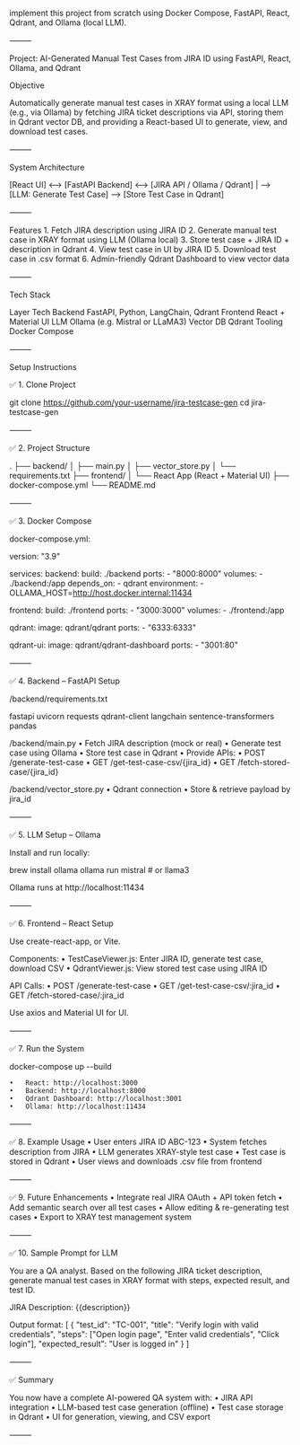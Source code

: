 implement this project from scratch using Docker Compose, FastAPI, React, Qdrant, and Ollama (local LLM).

⸻

Project: AI-Generated Manual Test Cases from JIRA ID using FastAPI, React, Ollama, and Qdrant

Objective

Automatically generate manual test cases in XRAY format using a local LLM (e.g., via Ollama) by fetching JIRA ticket descriptions via API, storing them in Qdrant vector DB, and providing a React-based UI to generate, view, and download test cases.

⸻

System Architecture

[React UI] <--> [FastAPI Backend] <--> [JIRA API / Ollama / Qdrant]
                              |
                              --> [LLM: Generate Test Case]
                              --> [Store Test Case in Qdrant]


⸻

Features
	1.	Fetch JIRA description using JIRA ID
	2.	Generate manual test case in XRAY format using LLM (Ollama local)
	3.	Store test case + JIRA ID + description in Qdrant
	4.	View test case in UI by JIRA ID
	5.	Download test case in .csv format
	6.	Admin-friendly Qdrant Dashboard to view vector data

⸻

Tech Stack

Layer	Tech
Backend	FastAPI, Python, LangChain, Qdrant
Frontend	React + Material UI
LLM	Ollama (e.g. Mistral or LLaMA3)
Vector DB	Qdrant
Tooling	Docker Compose


⸻

Setup Instructions

✅ 1. Clone Project

git clone https://github.com/your-username/jira-testcase-gen
cd jira-testcase-gen


⸻

✅ 2. Project Structure

.
├── backend/
│   ├── main.py
│   ├── vector_store.py
│   └── requirements.txt
├── frontend/
│   └── React App (React + Material UI)
├── docker-compose.yml
└── README.md


⸻

✅ 3. Docker Compose

docker-compose.yml:

version: "3.9"

services:
  backend:
    build: ./backend
    ports:
      - "8000:8000"
    volumes:
      - ./backend:/app
    depends_on:
      - qdrant
    environment:
      - OLLAMA_HOST=http://host.docker.internal:11434

  frontend:
    build: ./frontend
    ports:
      - "3000:3000"
    volumes:
      - ./frontend:/app

  qdrant:
    image: qdrant/qdrant
    ports:
      - "6333:6333"

  qdrant-ui:
    image: qdrant/qdrant-dashboard
    ports:
      - "3001:80"


⸻

✅ 4. Backend – FastAPI Setup

/backend/requirements.txt

fastapi
uvicorn
requests
qdrant-client
langchain
sentence-transformers
pandas

/backend/main.py
	•	Fetch JIRA description (mock or real)
	•	Generate test case using Ollama
	•	Store test case in Qdrant
	•	Provide APIs:
	•	POST /generate-test-case
	•	GET /get-test-case-csv/{jira_id}
	•	GET /fetch-stored-case/{jira_id}

/backend/vector_store.py
	•	Qdrant connection
	•	Store & retrieve payload by jira_id

⸻

✅ 5. LLM Setup – Ollama

Install and run locally:

brew install ollama
ollama run mistral  # or llama3

Ollama runs at http://localhost:11434

⸻

✅ 6. Frontend – React Setup

Use create-react-app, or Vite.

Components:
	•	TestCaseViewer.js: Enter JIRA ID, generate test case, download CSV
	•	QdrantViewer.js: View stored test case using JIRA ID

API Calls:
	•	POST /generate-test-case
	•	GET /get-test-case-csv/:jira_id
	•	GET /fetch-stored-case/:jira_id

Use axios and Material UI for UI.

⸻

✅ 7. Run the System

docker-compose up --build

	•	React: http://localhost:3000
	•	Backend: http://localhost:8000
	•	Qdrant Dashboard: http://localhost:3001
	•	Ollama: http://localhost:11434

⸻

✅ 8. Example Usage
	•	User enters JIRA ID ABC-123
	•	System fetches description from JIRA
	•	LLM generates XRAY-style test case
	•	Test case is stored in Qdrant
	•	User views and downloads .csv file from frontend

⸻

✅ 9. Future Enhancements
	•	Integrate real JIRA OAuth + API token fetch
	•	Add semantic search over all test cases
	•	Allow editing & re-generating test cases
	•	Export to XRAY test management system

⸻

✅ 10. Sample Prompt for LLM

You are a QA analyst. Based on the following JIRA ticket description, generate manual test cases in XRAY format with steps, expected result, and test ID.

JIRA Description:
{{description}}

Output format:
[
  {
    "test_id": "TC-001",
    "title": "Verify login with valid credentials",
    "steps": ["Open login page", "Enter valid credentials", "Click login"],
    "expected_result": "User is logged in"
  }
]


⸻

✅ Summary

You now have a complete AI-powered QA system with:
	•	JIRA API integration
	•	LLM-based test case generation (offline)
	•	Test case storage in Qdrant
	•	UI for generation, viewing, and CSV export

⸻
